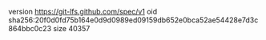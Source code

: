 version https://git-lfs.github.com/spec/v1
oid sha256:20f0d0fd75b164e0d9d0989ed09159db652e0bca52ae54428e7d3c864bbc0c23
size 40357
